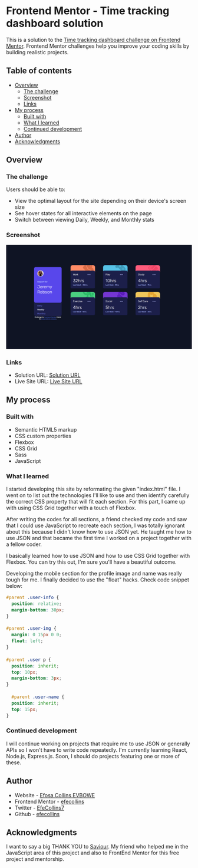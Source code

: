 # Frontend Mentor - Time tracking dashboard solution

This is a solution to the [Time tracking dashboard challenge on Frontend Mentor](https://www.frontendmentor.io/challenges/time-tracking-dashboard-UIQ7167Jw). Frontend Mentor challenges help you improve your coding skills by building realistic projects.

## Table of contents

- [Overview](#overview)
  - [The challenge](#the-challenge)
  - [Screenshot](#screenshot)
  - [Links](#links)
- [My process](#my-process)
  - [Built with](#built-with)
  - [What I learned](#what-i-learned)
  - [Continued development](#continued-development)
- [Author](#author)
- [Acknowledgments](#acknowledgments)

## Overview

### The challenge

Users should be able to:

- View the optimal layout for the site depending on their device's screen size
- See hover states for all interactive elements on the page
- Switch between viewing Daily, Weekly, and Monthly stats

### Screenshot

![Desktop preview](dist/images/screenshot.png)

### Links

- Solution URL: [Solution URL](https://your-solution-url.com)
- Live Site URL: [Live Site URL](https://efecollins.github.io/timetd/dist/)

## My process

### Built with

- Semantic HTML5 markup
- CSS custom properties
- Flexbox
- CSS Grid
- Sass
- JavaScript

### What I learned

I started developing this site by reformating the given "index.html" file. I went on to list out the technologies I'll like to use and then identify carefully the correct CSS property that will fit each section. For this part, I came up with using CSS Grid together with a touch of Flexbox.

After writing the codes for all sections, a friend checked my code and saw that I could use JavaScript to recreate each section, I was totally ignorant about this because I didn't know how to use JSON yet. He taught me how to use JSON and that became the first time I worked on a project together with a fellow coder.

I basically learned how to use JSON and how to use CSS Grid together with Flexbox. You can try this out, I'm sure you'll have a beautiful outcome.

Developing the mobile section for the profile image and name was really tough for me. I finally decided to use the "float" hacks. Check code snippet below:

```css
#parent .user-info {
  position: relative;
  margin-bottom: 30px;
}

#parent .user-img {
  margin: 0 15px 0 0;
  float: left;
}

#parent .user p {
  position: inherit;
  top: 10px;
  margin-bottom: 3px;
}

  #parent .user-name {
  position: inherit;
  top: 15px;
}
```

### Continued development

I will continue working on projects that require me to use JSON or generally APIs so I won't have to write code repeatedly.
I'm currently learning React, Node.js, Express.js. Soon, I should do projects featuring one or more of these.

## Author

- Website - [Efosa Collins EVBOWE](https://efecollins.github.io/new-pweb/dist)
- Frontend Mentor - [efecollins](https://www.frontendmentor.io/profile/efecollins)
- Twitter - [EfeCollins7](https://www.twitter.com/efecollins7)
- Github - [efecollins](https://www.github.com/efecollins)

## Acknowledgments

I want to say a big THANK YOU to [Saviour](https://www.github.com/Saviourise). My friend who helped me in the JavaScript area of this project and also to FrontEnd Mentor for this free project and mentorship.